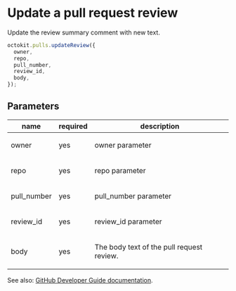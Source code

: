# Update a pull request review

Update the review summary comment with new text.

```js
octokit.pulls.updateReview({
  owner,
  repo,
  pull_number,
  review_id,
  body,
});
```

## Parameters

<table>
  <thead>
    <tr>
      <th>name</th>
      <th>required</th>
      <th>description</th>
    </tr>
  </thead>
  <tbody>
    <tr><td>owner</td><td>yes</td><td>

owner parameter

</td></tr>
<tr><td>repo</td><td>yes</td><td>

repo parameter

</td></tr>
<tr><td>pull_number</td><td>yes</td><td>

pull_number parameter

</td></tr>
<tr><td>review_id</td><td>yes</td><td>

review_id parameter

</td></tr>
<tr><td>body</td><td>yes</td><td>

The body text of the pull request review.

</td></tr>
  </tbody>
</table>

See also: [GitHub Developer Guide documentation](endpoint.documentationUrl).
